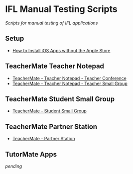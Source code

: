 # IFL Manual Testing Scripts

*Scripts for manual testing of IFL applications*

## Setup

* [How to Install iOS Apps without the Apple Store](https://github.com/innovationsforlearning/manual-testing-scripts/blob/master/how_to_install_teachermate_apps.md)

## TeacherMate Teacher Notepad

* [TeacherMate - Teacher Notepad - Teacher Conference](https://github.com/innovationsforlearning/manual-testing-scripts/blob/master/teachermate-teacher_notepad-teacher_conference_testing_scripts.md)
* [TeacherMate - Teacher Notepad - Teacher Small Group](https://github.com/innovationsforlearning/manual-testing-scripts/blob/master/teacher_notepad-teacher_small_group_testing_scripts.md)

## TeacherMate Student Small Group

* [TeacherMate - Student Small Group](https://github.com/innovationsforlearning/manual-testing-scripts/blob/master/teachermate-student_small_group.md)

## TeacherMate Partner Station

* [TeacherMate - Partner Station](https://github.com/innovationsforlearning/manual-testing-scripts/blob/master/teachermate-partnerstation_testing_scripts.md)

## TutorMate Apps

*pending*
